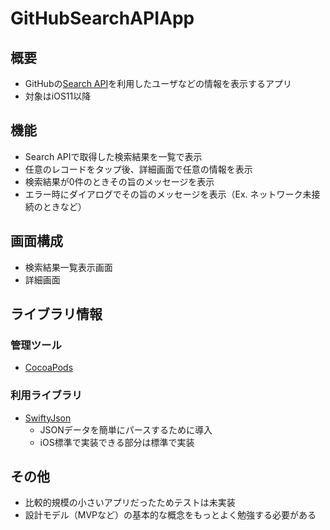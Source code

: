 # GitHubSearchAPIApp
## 概要
- GitHubの[Search API](https://developer.github.com/v3/search/#search-users)を利用したユーザなどの情報を表示するアプリ
- 対象はiOS11以降

## 機能
- Search APIで取得した検索結果を一覧で表示
- 任意のレコードをタップ後、詳細画面で任意の情報を表示
- 検索結果が0件のときその旨のメッセージを表示
- エラー時にダイアログでその旨のメッセージを表示（Ex. ネットワーク未接続のときなど）

## 画面構成
- 検索結果一覧表示画面
- 詳細画面

## ライブラリ情報
### 管理ツール
- [CocoaPods](https://cocoapods.org/)
### 利用ライブラリ
- [SwiftyJson](https://cocoapods.org/pods/SwiftyJSON)
  - JSONデータを簡単にパースするために導入
  - iOS標準で実装できる部分は標準で実装

## その他
- 比較的規模の小さいアプリだったためテストは未実装
- 設計モデル（MVPなど）の基本的な概念をもっとよく勉強する必要がある
